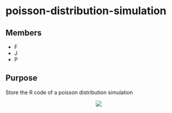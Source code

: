 # poisson-distribution-simulation
## Members
- F
- J
- P

## Purpose
Store the R code of a poisson distribution simulation

<p align = "center">
    <img src = "https://sonuprabhu.files.wordpress.com/2016/09/logo-r.png">
</p>
